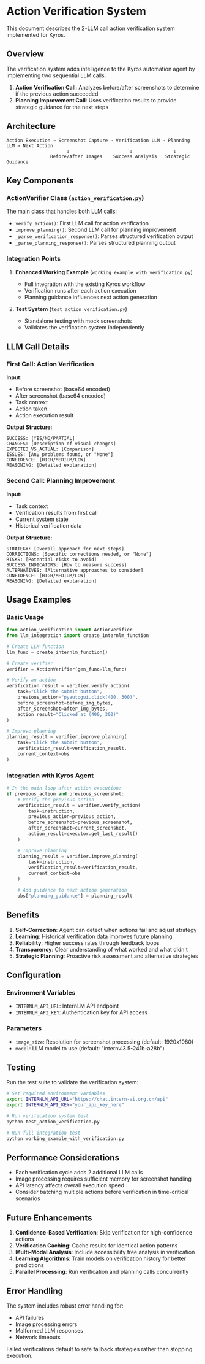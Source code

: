# Action Verification System

This document describes the 2-LLM call action verification system implemented for Kyros.

## Overview

The verification system adds intelligence to the Kyros automation agent by implementing two sequential LLM calls:

1. **Action Verification Call**: Analyzes before/after screenshots to determine if the previous action succeeded
2. **Planning Improvement Call**: Uses verification results to provide strategic guidance for the next steps

## Architecture

```
Action Execution → Screenshot Capture → Verification LLM → Planning LLM → Next Action
                      ↓                      ↓               ↓
                Before/After Images    Success Analysis   Strategic Guidance
```

## Key Components

### ActionVerifier Class (`action_verification.py`)

The main class that handles both LLM calls:

- `verify_action()`: First LLM call for action verification
- `improve_planning()`: Second LLM call for planning improvement
- `_parse_verification_response()`: Parses structured verification output
- `_parse_planning_response()`: Parses structured planning output

### Integration Points

1. **Enhanced Working Example** (`working_example_with_verification.py`)
   - Full integration with the existing Kyros workflow
   - Verification runs after each action execution
   - Planning guidance influences next action generation

2. **Test System** (`test_action_verification.py`)
   - Standalone testing with mock screenshots
   - Validates the verification system independently

## LLM Call Details

### First Call: Action Verification

**Input:**
- Before screenshot (base64 encoded)
- After screenshot (base64 encoded)
- Task context
- Action taken
- Action execution result

**Output Structure:**
```
SUCCESS: [YES/NO/PARTIAL]
CHANGES: [Description of visual changes]
EXPECTED_VS_ACTUAL: [Comparison]
ISSUES: [Any problems found, or "None"]
CONFIDENCE: [HIGH/MEDIUM/LOW]
REASONING: [Detailed explanation]
```

### Second Call: Planning Improvement

**Input:**
- Task context
- Verification results from first call
- Current system state
- Historical verification data

**Output Structure:**
```
STRATEGY: [Overall approach for next steps]
CORRECTIONS: [Specific corrections needed, or "None"]
RISKS: [Potential risks to avoid]
SUCCESS_INDICATORS: [How to measure success]
ALTERNATIVES: [Alternative approaches to consider]
CONFIDENCE: [HIGH/MEDIUM/LOW]
REASONING: [Detailed explanation]
```

## Usage Examples

### Basic Usage

```python
from action_verification import ActionVerifier
from llm_integration import create_internlm_function

# Create LLM function
llm_func = create_internlm_function()

# Create verifier
verifier = ActionVerifier(gen_func=llm_func)

# Verify an action
verification_result = verifier.verify_action(
    task="Click the submit button",
    previous_action="pyautogui.click(400, 300)",
    before_screenshot=before_img_bytes,
    after_screenshot=after_img_bytes,
    action_result="Clicked at (400, 300)"
)

# Improve planning
planning_result = verifier.improve_planning(
    task="Click the submit button",
    verification_result=verification_result,
    current_context=obs
)
```

### Integration with Kyros Agent

```python
# In the main loop after action execution:
if previous_action and previous_screenshot:
    # Verify the previous action
    verification_result = verifier.verify_action(
        task=instruction,
        previous_action=previous_action,
        before_screenshot=previous_screenshot,
        after_screenshot=current_screenshot,
        action_result=executor.get_last_result()
    )

    # Improve planning
    planning_result = verifier.improve_planning(
        task=instruction,
        verification_result=verification_result,
        current_context=obs
    )

    # Add guidance to next action generation
    obs["planning_guidance"] = planning_result
```

## Benefits

1. **Self-Correction**: Agent can detect when actions fail and adjust strategy
2. **Learning**: Historical verification data improves future planning
3. **Reliability**: Higher success rates through feedback loops
4. **Transparency**: Clear understanding of what worked and what didn't
5. **Strategic Planning**: Proactive risk assessment and alternative strategies

## Configuration

### Environment Variables

- `INTERNLM_API_URL`: InternLM API endpoint
- `INTERNLM_API_KEY`: Authentication key for API access

### Parameters

- `image_size`: Resolution for screenshot processing (default: 1920x1080)
- `model`: LLM model to use (default: "internvl3.5-241b-a28b")

## Testing

Run the test suite to validate the verification system:

```bash
# Set required environment variables
export INTERNLM_API_URL="https://chat.intern-ai.org.cn/api"
export INTERNLM_API_KEY="your_api_key_here"

# Run verification system test
python test_action_verification.py

# Run full integration test
python working_example_with_verification.py
```

## Performance Considerations

- Each verification cycle adds 2 additional LLM calls
- Image processing requires sufficient memory for screenshot handling
- API latency affects overall execution speed
- Consider batching multiple actions before verification in time-critical scenarios

## Future Enhancements

1. **Confidence-Based Verification**: Skip verification for high-confidence actions
2. **Verification Caching**: Cache results for identical action patterns
3. **Multi-Modal Analysis**: Include accessibility tree analysis in verification
4. **Learning Algorithms**: Train models on verification history for better predictions
5. **Parallel Processing**: Run verification and planning calls concurrently

## Error Handling

The system includes robust error handling for:
- API failures
- Image processing errors
- Malformed LLM responses
- Network timeouts

Failed verifications default to safe fallback strategies rather than stopping execution.
